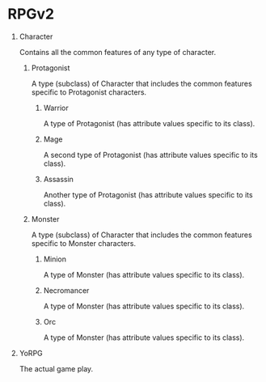 # RPGv2
1. Character

   Contains all the common features of any type of character.
   1. Protagonist
   
      A type (subclass) of Character that includes the common features specific to Protagonist characters. 
      1. Warrior
      
         A type of Protagonist (has attribute values specific to its class).
      2. Mage
      
         A second type of Protagonist (has attribute values specific to its class).
      3. Assassin
      
         Another type of Protagonist (has attribute values specific to its class).
   2. Monster
   
      A type (subclass) of Character that includes the common features specific to Monster characters. 
      1. Minion
      
         A type of Monster (has attribute values specific to its class).
      2. Necromancer
      
         A type of Monster (has attribute values specific to its class).
      3. Orc
      
         A type of Monster (has attribute values specific to its class).
2. YoRPG

   The actual game play.

